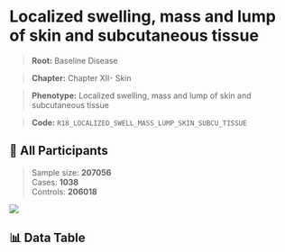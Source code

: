 # Localized swelling, mass and lump of skin and subcutaneous tissue

> **Root:** Baseline Disease  

> **Chapter:** Chapter XII- Skin  

> **Phenotype:** Localized swelling, mass and lump of skin and subcutaneous tissue  

> **Code:** `R18_LOCALIZED_SWELL_MASS_LUMP_SKIN_SUBCU_TISSUE`

## 🧪 All Participants  
> Sample size: **207056**  
> Cases: **1038**  
> Controls: **206018**
<img src="/Sensitive/Figures/ALL/Incidence/R18_LOCALIZED_SWELL_MASS_LUMP_SKIN_SUBCU_TISSUE.png"/>

## 📊 Data Table
<CsvTableMRF src="/Sensitive/Data/ALL/Incidence/COX_R18_LOCALIZED_SWELL_MASS_LUMP_SKIN_SUBCU_TISSUE.csv"/>

